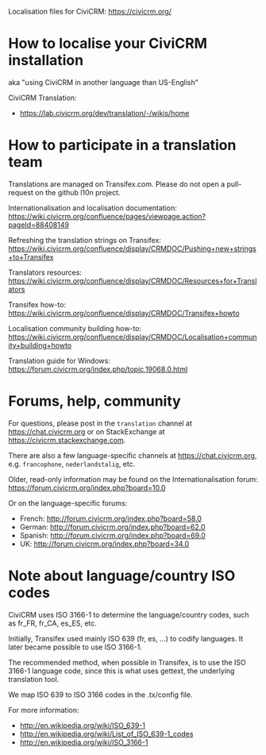 Localisation files for CiviCRM: https://civicrm.org/

How to localise your CiviCRM installation
=========================================

aka "using CiviCRM in another language than US-English"

CiviCRM Translation:
* https://lab.civicrm.org/dev/translation/-/wikis/home

How to participate in a translation team
========================================

Translations are managed on Transifex.com. Please do not open a pull-request on the github l10n project.

Internationalisation and localisation documentation:  
https://wiki.civicrm.org/confluence/pages/viewpage.action?pageId=88408149

Refreshing the translation strings on Transifex:  
https://wiki.civicrm.org/confluence/display/CRMDOC/Pushing+new+strings+to+Transifex

Translators resources:  
https://wiki.civicrm.org/confluence/display/CRMDOC/Resources+for+Translators

Transifex how-to:  
https://wiki.civicrm.org/confluence/display/CRMDOC/Transifex+howto

Localisation community building how-to:  
https://wiki.civicrm.org/confluence/display/CRMDOC/Localisation+community+building+howto

Translation guide for Windows:  
https://forum.civicrm.org/index.php/topic,19068.0.html


Forums, help, community
=======================

For questions, please post in the `translation` channel at https://chat.civicrm.org or on StackExchange at https://civicrm.stackexchange.com.  

There are also a few language-specific channels at https://chat.civicrm.org, e.g. `francophone`, `nederlandstalig`, etc.

Older, read-only information may be found on the Internationalisation forum:  
https://forum.civicrm.org/index.php?board=10.0

Or on the language-specific forums:
* French: http://forum.civicrm.org/index.php?board=58.0
* German: http://forum.civicrm.org/index.php?board=62.0
* Spanish: http://forum.civicrm.org/index.php?board=69.0
* UK: http://forum.civicrm.org/index.php?board=34.0


Note about language/country ISO codes
=====================================

CiviCRM uses ISO 3166-1 to determine the language/country codes,
such as fr_FR, fr_CA, es_ES, etc.

Initially, Transifex used mainly ISO 639 (fr, es, ...) to codify
languages. It later became possible to use ISO 3166-1.

The recommended method, when possible in Transifex, is to use the
ISO 3166-1 language code, since this is what uses gettext, the
underlying translation tool.

We map ISO 639 to ISO 3166 codes in the .tx/config file.

For more information:
* http://en.wikipedia.org/wiki/ISO_639-1
* http://en.wikipedia.org/wiki/List_of_ISO_639-1_codes
* http://en.wikipedia.org/wiki/ISO_3166-1
